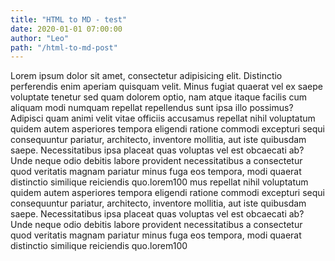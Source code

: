 ```yaml
---
title: "HTML to MD - test"
date: 2020-01-01 07:00:00
author: "Leo"
path: "/html-to-md-post"
---
```


Lorem ipsum dolor sit amet, consectetur adipisicing elit. Distinctio perferendis enim aperiam quisquam velit. Minus fugiat quaerat vel ex saepe voluptate tenetur sed quam dolorem optio, nam atque itaque facilis cum aliquam modi numquam repellat repellendus sunt ipsa illo possimus? Adipisci quam animi velit vitae officiis accusamus repellat nihil voluptatum quidem autem asperiores tempora eligendi ratione commodi excepturi sequi consequuntur pariatur, architecto, inventore mollitia, aut iste quibusdam saepe. Necessitatibus ipsa placeat quas voluptas vel est obcaecati ab? Unde neque odio debitis labore provident necessitatibus a consectetur quod veritatis magnam pariatur minus fuga eos tempora, modi quaerat distinctio similique reiciendis quo.lorem100 mus repellat nihil voluptatum quidem autem asperiores tempora eligendi ratione commodi excepturi sequi consequuntur pariatur, architecto, inventore mollitia, aut iste quibusdam saepe. Necessitatibus ipsa placeat quas voluptas vel est obcaecati ab? Unde neque odio debitis labore provident necessitatibus a consectetur quod veritatis magnam pariatur minus fuga eos tempora, modi quaerat distinctio similique reiciendis quo.lorem100
